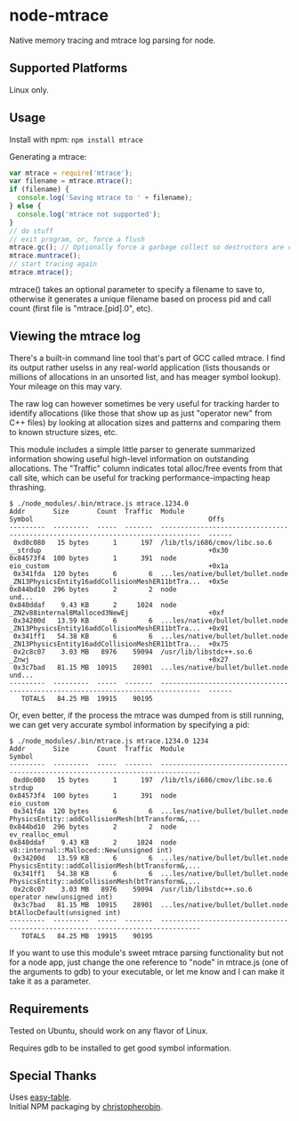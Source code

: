 # node-mtrace

Native memory tracing and mtrace log parsing for node.

## Supported Platforms

Linux only.

## Usage

Install with npm:
```npm install mtrace```

Generating a mtrace:

``` javascript
var mtrace = require('mtrace');
var filename = mtrace.mtrace();
if (filename) {
  console.log('Saving mtrace to ' + filename);
} else {
  console.log('mtrace not supported');
}
// do stuff
// exit program, or, force a flush
mtrace.gc(); // Optionally force a garbage collect so destructors are called
mtrace.muntrace();
// start tracing again
mtrace.mtrace();
```

mtrace() takes an optional parameter to specify a filename to save to, otherwise
it generates a unique filename based on process pid and call count (first file
is "mtrace.[pid].0", etc).

## Viewing the mtrace log

There's a built-in command line tool that's part of GCC called mtrace.  I find
its output rather uselss in any real-world application (lists thousands or
millions of allocations in an unsorted list, and has meager symbol lookup).
Your mileage on this may vary.

The raw log can however sometimes be very useful for tracking harder to
identify allocations (like those that show up as just "operator new" from C++
files) by looking at allocation sizes and patterns and comparing them to known
structure sizes, etc.

This module includes a simple little parser to generate summarized information
showing useful high-level information on outstanding allocations.  The
"Traffic" column indicates total alloc/free events from that call site, which
can be useful for tracking performance-impacting heap thrashing.

```
$ ./node_modules/.bin/mtrace.js mtrace.1234.0
Addr       Size       Count  Traffic  Module                            Symbol                                            Offs
---------  ---------  -----  -------  --------------------------------  ------------------------------------------------  ------
 0xd0c080   15 bytes      1      197  /lib/tls/i686/cmov/libc.so.6      __strdup                                          +0x30
0x84573f4  100 bytes      1      391  node                              eio_custom                                        +0x1a
 0x341fda  120 bytes      6        6  ...les/native/bullet/bullet.node  _ZN13PhysicsEntity16addCollisionMeshER11btTra...  +0x5e
0x844bd10  296 bytes      2        2  node                                                                                und...
0x840ddaf    9.43 KB      2     1024  node                              _ZN2v88internal8Malloced3NewEj                    +0xf
 0x34200d   13.59 KB      6        6  ...les/native/bullet/bullet.node  _ZN13PhysicsEntity16addCollisionMeshER11btTra...  +0x91
 0x341ff1   54.38 KB      6        6  ...les/native/bullet/bullet.node  _ZN13PhysicsEntity16addCollisionMeshER11btTra...  +0x75
 0x2c8c07    3.03 MB   8976    59094  /usr/lib/libstdc++.so.6           _Znwj                                             +0x27
 0x3c7bad   81.15 MB  10915    28901  ...les/native/bullet/bullet.node                                                    und...
---------  ---------  -----  -------  --------------------------------  ------------------------------------------------  ------
   TOTALS   84.25 MB  19915    90195
```

Or, even better, if the process the mtrace was dumped from is still running, we
can get very accurate symbol information by specifying a pid:

```
$ ./node_modules/.bin/mtrace.js mtrace.1234.0 1234
Addr       Size       Count  Traffic  Module                            Symbol
---------  ---------  -----  -------  --------------------------------  ------------------------------------------------
 0xd0c080   15 bytes      1      197  /lib/tls/i686/cmov/libc.so.6      strdup
0x84573f4  100 bytes      1      391  node                              eio_custom
 0x341fda  120 bytes      6        6  ...les/native/bullet/bullet.node  PhysicsEntity::addCollisionMesh(btTransform&,...
0x844bd10  296 bytes      2        2  node                              ev_realloc_emul
0x840ddaf    9.43 KB      2     1024  node                              v8::internal::Malloced::New(unsigned int)
 0x34200d   13.59 KB      6        6  ...les/native/bullet/bullet.node  PhysicsEntity::addCollisionMesh(btTransform&,...
 0x341ff1   54.38 KB      6        6  ...les/native/bullet/bullet.node  PhysicsEntity::addCollisionMesh(btTransform&,...
 0x2c8c07    3.03 MB   8976    59094  /usr/lib/libstdc++.so.6           operator new(unsigned int)
 0x3c7bad   81.15 MB  10915    28901  ...les/native/bullet/bullet.node  btAllocDefault(unsigned int)
---------  ---------  -----  -------  --------------------------------  ------------------------------------------------
   TOTALS   84.25 MB  19915    90195
```

If you want to use this module's sweet mtrace parsing functionality but not for
a node app, just change the one reference to "node" in mtrace.js (one of the
arguments to gdb) to your executable, or let me know and I can make it take it
as a parameter.

## Requirements

Tested on Ubuntu, should work on any flavor of Linux.

Requires gdb to be installed to get good symbol information.

## Special Thanks

Uses [easy-table](https://github.com/eldargab/easy-table).  
Initial NPM packaging by [christopherobin](https://github.com/christopherobin).
